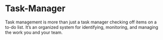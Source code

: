 # Task-Manager
Task management is more than just a task manager checking off items on a to-do list. It’s an organized system for identifying, monitoring, and managing the work you and your team.


